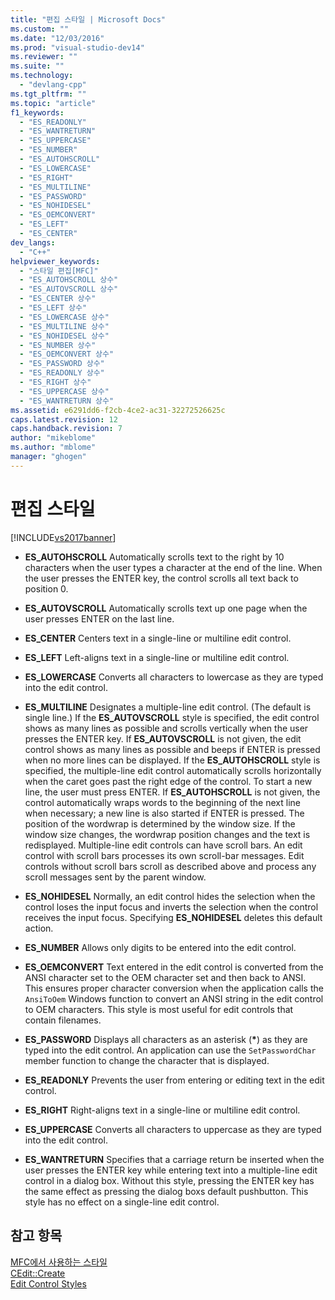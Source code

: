 ```yaml
---
title: "편집 스타일 | Microsoft Docs"
ms.custom: ""
ms.date: "12/03/2016"
ms.prod: "visual-studio-dev14"
ms.reviewer: ""
ms.suite: ""
ms.technology: 
  - "devlang-cpp"
ms.tgt_pltfrm: ""
ms.topic: "article"
f1_keywords: 
  - "ES_READONLY"
  - "ES_WANTRETURN"
  - "ES_UPPERCASE"
  - "ES_NUMBER"
  - "ES_AUTOHSCROLL"
  - "ES_LOWERCASE"
  - "ES_RIGHT"
  - "ES_MULTILINE"
  - "ES_PASSWORD"
  - "ES_NOHIDESEL"
  - "ES_OEMCONVERT"
  - "ES_LEFT"
  - "ES_CENTER"
dev_langs: 
  - "C++"
helpviewer_keywords: 
  - "스타일 편집[MFC]"
  - "ES_AUTOHSCROLL 상수"
  - "ES_AUTOVSCROLL 상수"
  - "ES_CENTER 상수"
  - "ES_LEFT 상수"
  - "ES_LOWERCASE 상수"
  - "ES_MULTILINE 상수"
  - "ES_NOHIDESEL 상수"
  - "ES_NUMBER 상수"
  - "ES_OEMCONVERT 상수"
  - "ES_PASSWORD 상수"
  - "ES_READONLY 상수"
  - "ES_RIGHT 상수"
  - "ES_UPPERCASE 상수"
  - "ES_WANTRETURN 상수"
ms.assetid: e6291dd6-f2cb-4ce2-ac31-32272526625c
caps.latest.revision: 12
caps.handback.revision: 7
author: "mikeblome"
ms.author: "mblome"
manager: "ghogen"
---
```

# 편집 스타일
[!INCLUDE[vs2017banner](../../assembler/inline/includes/vs2017banner.md)]

-   **ES\_AUTOHSCROLL** Automatically scrolls text to the right by 10 characters when the user types a character at the end of the line.  When the user presses the ENTER key, the control scrolls all text back to position 0.  
  
-   **ES\_AUTOVSCROLL** Automatically scrolls text up one page when the user presses ENTER on the last line.  
  
-   **ES\_CENTER** Centers text in a single\-line or multiline edit control.  
  
-   **ES\_LEFT** Left\-aligns text in a single\-line or multiline edit control.  
  
-   **ES\_LOWERCASE** Converts all characters to lowercase as they are typed into the edit control.  
  
-   **ES\_MULTILINE** Designates a multiple\-line edit control. \(The default is single line.\) If the **ES\_AUTOVSCROLL** style is specified, the edit control shows as many lines as possible and scrolls vertically when the user presses the ENTER key.  If **ES\_AUTOVSCROLL** is not given, the edit control shows as many lines as possible and beeps if ENTER is pressed when no more lines can be displayed.  If the **ES\_AUTOHSCROLL** style is specified, the multiple\-line edit control automatically scrolls horizontally when the caret goes past the right edge of the control.  To start a new line, the user must press ENTER.  If **ES\_AUTOHSCROLL** is not given, the control automatically wraps words to the beginning of the next line when necessary; a new line is also started if ENTER is pressed.  The position of the wordwrap is determined by the window size.  If the window size changes, the wordwrap position changes and the text is redisplayed.  Multiple\-line edit controls can have scroll bars.  An edit control with scroll bars processes its own scroll\-bar messages.  Edit controls without scroll bars scroll as described above and process any scroll messages sent by the parent window.  
  
-   **ES\_NOHIDESEL** Normally, an edit control hides the selection when the control loses the input focus and inverts the selection when the control receives the input focus.  Specifying **ES\_NOHIDESEL** deletes this default action.  
  
-   **ES\_NUMBER** Allows only digits to be entered into the edit control.  
  
-   **ES\_OEMCONVERT** Text entered in the edit control is converted from the ANSI character set to the OEM character set and then back to ANSI.  This ensures proper character conversion when the application calls the `AnsiToOem` Windows function to convert an ANSI string in the edit control to OEM characters.  This style is most useful for edit controls that contain filenames.  
  
-   **ES\_PASSWORD** Displays all characters as an asterisk \(**\***\) as they are typed into the edit control.  An application can use the `SetPasswordChar` member function to change the character that is displayed.  
  
-   **ES\_READONLY** Prevents the user from entering or editing text in the edit control.  
  
-   **ES\_RIGHT** Right\-aligns text in a single\-line or multiline edit control.  
  
-   **ES\_UPPERCASE** Converts all characters to uppercase as they are typed into the edit control.  
  
-   **ES\_WANTRETURN** Specifies that a carriage return be inserted when the user presses the ENTER key while entering text into a multiple\-line edit control in a dialog box.  Without this style, pressing the ENTER key has the same effect as pressing the dialog boxs default pushbutton.  This style has no effect on a single\-line edit control.  
  
## 참고 항목  
 [MFC에서 사용하는 스타일](../../mfc/reference/styles-used-by-mfc.md)   
 [CEdit::Create](../Topic/CEdit::Create.md)   
 [Edit Control Styles](http://msdn.microsoft.com/library/windows/desktop/bb775464)
